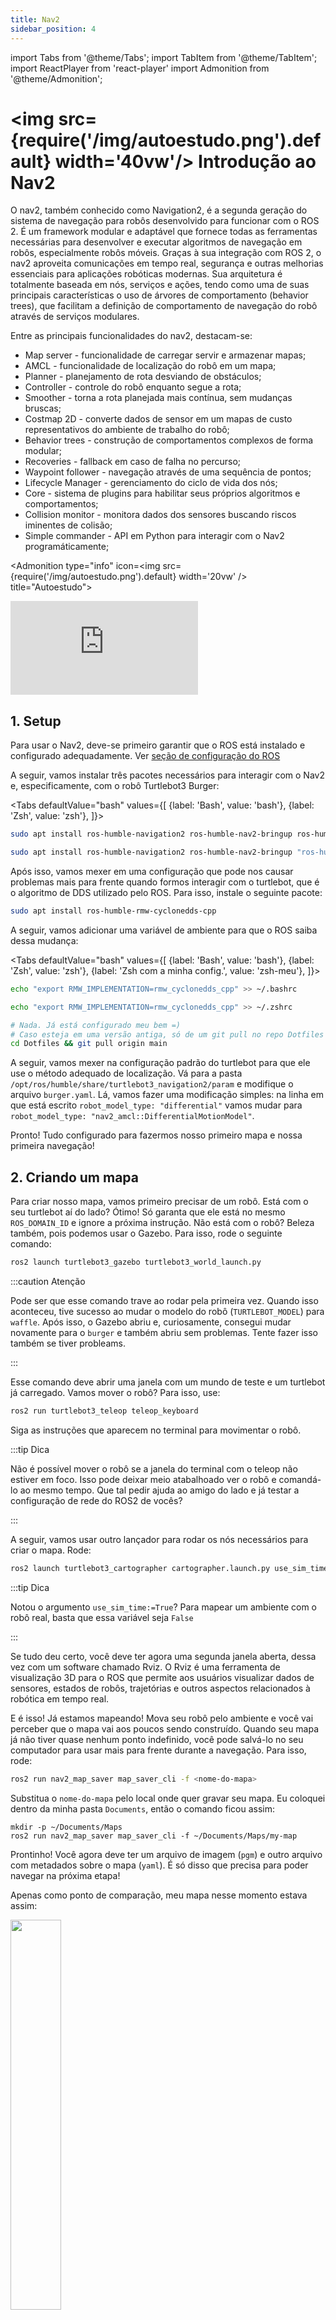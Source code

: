 ```yaml
---
title: Nav2
sidebar_position: 4
---
```


import Tabs from '@theme/Tabs';
import TabItem from '@theme/TabItem';
import ReactPlayer from 'react-player'
import Admonition from '@theme/Admonition';

# <img src={require('/img/autoestudo.png').default} width='40vw'/> Introdução ao Nav2

O nav2, também conhecido como Navigation2, é a segunda geração do sistema de
navegação para robôs desenvolvido para funcionar com o ROS 2. É um framework
modular e adaptável que fornece todas as ferramentas necessárias para
desenvolver e executar algoritmos de navegação em robôs, especialmente robôs
móveis. Graças à sua integração com ROS 2, o nav2 aproveita comunicações em
tempo real, segurança e outras melhorias essenciais para aplicações robóticas
modernas. Sua arquitetura é totalmente baseada em nós, serviços e ações, tendo
como uma de suas principais características o uso de árvores de comportamento
(behavior trees), que facilitam a definição de comportamento de navegação do
robô através de serviços modulares.

Entre as principais funcionalidades do nav2, destacam-se:

* Map server - funcionalidade de carregar servir e armazenar mapas;
* AMCL - funcionalidade de localização do robô em um mapa;
* Planner - planejamento de rota desviando de obstáculos;
* Controller - controle do robô enquanto segue a rota;
* Smoother - torna a rota planejada mais contínua, sem mudanças bruscas;
* Costmap 2D - converte dados de sensor em um mapas de custo representativos do
  ambiente de trabalho do robô;
* Behavior trees - construção de comportamentos complexos de forma modular;
* Recoveries - fallback em caso de falha no percurso;
* Waypoint follower - navegação através de uma sequência de pontos;
* Lifecycle Manager - gerenciamento do ciclo de vida dos nós;
* Core - sistema de plugins para habilitar seus próprios algoritmos e
  comportamentos;
* Collision monitor - monitora dados dos sensores buscando riscos iminentes de
  colisão;
* Simple commander - API em Python para interagir com o Nav2 programáticamente;

<Admonition 
    type="info" 
    icon=<img src={require('/img/autoestudo.png').default} width='20vw' />
    title="Autoestudo">

<div style={{ textAlign: 'center' }}>
    <iframe 
        style={{
            display: 'block',
            margin: 'auto',
            width: '100%',
            height: '50vh',
        }}
        src="https://www.youtube.com/embed/idQb2pB-h2Q" 
        frameborder="0" 
        allowFullScreen>
    </iframe>
</div>

</Admonition>

## 1. Setup

Para usar o Nav2, deve-se primeiro garantir que o ROS está instalado e
configurado adequadamente. Ver [seção de configuração do
ROS](../../sprint1/encontro3/config-ros.md)

A seguir, vamos instalar três pacotes necessários para interagir com o Nav2 e,
especificamente, com o robô Turtlebot3 Burger:

<Tabs defaultValue="bash" values={[
        {label: 'Bash', value: 'bash'},
        {label: 'Zsh', value: 'zsh'},
  ]}>

<TabItem value="bash">

```bash
sudo apt install ros-humble-navigation2 ros-humble-nav2-bringup ros-humble-turtlebot3*
```

</TabItem>

<TabItem value="zsh">

```bash
sudo apt install ros-humble-navigation2 ros-humble-nav2-bringup "ros-humble-turtlebot3*"
```

</TabItem>

</Tabs>

Após isso, vamos mexer em uma configuração que pode nos causar problemas mais
para frente quando formos interagir com o turtlebot, que é o algoritmo de DDS
utilizado pelo ROS. Para isso, instale o seguinte pacote: 

```bash
sudo apt install ros-humble-rmw-cyclonedds-cpp
```

A seguir, vamos adicionar uma variável de ambiente para que o ROS saiba dessa
mudança:

<Tabs defaultValue="bash" values={[
        {label: 'Bash', value: 'bash'},
        {label: 'Zsh', value: 'zsh'},
        {label: 'Zsh com a minha config.', value: 'zsh-meu'},
  ]}>

<TabItem value="bash">

```bash
echo "export RMW_IMPLEMENTATION=rmw_cyclonedds_cpp" >> ~/.bashrc
```

</TabItem>

<TabItem value="zsh">

```bash
echo "export RMW_IMPLEMENTATION=rmw_cyclonedds_cpp" >> ~/.zshrc
```

</TabItem>

<TabItem value="zsh-meu">

```bash
# Nada. Já está configurado meu bem =)
# Caso esteja em uma versão antiga, só de um git pull no repo Dotfiles
cd Dotfiles && git pull origin main
```

</TabItem>

</Tabs>

A seguir, vamos mexer na configuração padrão do turtlebot para que ele use o
método adequado de localização. Vá para a pasta
`/opt/ros/humble/share/turtlebot3_navigation2/param` e modifique o arquivo
`burger.yaml`. Lá, vamos fazer uma modificação simples: na linha em que está
escrito `robot_model_type: "differential"` vamos mudar para `robot_model_type:
"nav2_amcl::DifferentialMotionModel"`.

Pronto! Tudo configurado para fazermos nosso primeiro mapa e nossa primeira
navegação!

## 2. Criando um mapa

Para criar nosso mapa, vamos primeiro precisar de um robô. Está com o seu
turtlebot aí do lado? Ótimo! Só garanta que ele está no mesmo `ROS_DOMAIN_ID` e
ignore a próxima instrução. Não está com o robô? Beleza também, pois podemos
usar o Gazebo. Para isso, rode o seguinte comando:

```bash
ros2 launch turtlebot3_gazebo turtlebot3_world_launch.py
```

:::caution Atenção

Pode ser que esse comando trave ao rodar pela primeira vez. Quando isso
aconteceu, tive sucesso ao mudar o modelo do robô (`TURTLEBOT_MODEL`) para
`waffle`. Após isso, o Gazebo abriu e, curiosamente, consegui mudar novamente
para o `burger` e também abriu sem problemas. Tente fazer isso também se tiver
probleams.

:::

Esse comando deve abrir uma janela com um mundo de teste e um turtlebot já
carregado. Vamos mover o robô? Para isso, use: 

```bash
ros2 run turtlebot3_teleop teleop_keyboard
```

Siga as instruções que aparecem no terminal para movimentar o robô.

:::tip Dica

Não é possível mover o robô se a janela do terminal com o teleop não estiver em
foco. Isso pode deixar meio atabalhoado ver o robô e comandá-lo ao mesmo tempo.
Que tal pedir ajuda ao amigo do lado e já testar a configuração de rede do ROS2
de vocês?

:::

A seguir, vamos usar outro lançador para rodar os nós necessários para criar o
mapa. Rode: 

```bash
ros2 launch turtlebot3_cartographer cartographer.launch.py use_sim_time:=True 
```

:::tip Dica 

Notou o argumento `use_sim_time:=True`? Para mapear um ambiente com o robô
real, basta que essa variável seja `False`

:::

Se tudo deu certo, você deve ter agora uma segunda janela aberta, dessa vez com
um software chamado Rviz. O Rviz é uma ferramenta de visualização 3D para o ROS
que permite aos usuários visualizar dados de sensores, estados de robôs,
trajetórias e outros aspectos relacionados à robótica em tempo real.

E é isso! Já estamos mapeando! Mova seu robô pelo ambiente e você vai perceber
que o mapa vai aos poucos sendo construído. Quando seu mapa já não tiver quase
nenhum ponto indefinido, você pode salvá-lo no seu computador para usar mais
para frente durante a navegação. Para isso, rode: 

```bash 
ros2 run nav2_map_saver map_saver_cli -f <nome-do-mapa>
```

Substitua o `nome-do-mapa` pelo local onde quer gravar seu mapa. Eu coloquei
dentro da minha pasta `Documents`, então o comando ficou assim: 

```
mkdir -p ~/Documents/Maps 
ros2 run nav2_map_saver map_saver_cli -f ~/Documents/Maps/my-map
```

Prontinho! Você agora deve ter um arquivo de imagem (`pgm`) e outro arquivo com
metadados sobre o mapa (`yaml`). É só disso que precisa para poder navegar na
próxima etapa!

Apenas como ponto de comparação, meu mapa nesse momento estava assim:
<div style={{ display: 'flex', justifyContent: 'center', alignItems: 'center'}}>
    <img src={require ("/img/my-map.png").default} width="40%"/>
</div>

## 3. Navegando no mapa criado

Estamos quase lá! Agora, para que possamos navegar usando nosso mapa, vamos
usar os seguintes lançadores:

```bash
# Se ainda estiver com o gazebo aberto, não precisa disso
ros2 launch turtlebot3_gazebo turtlebot3_world_launch.py
```

E:

```bash
# Substitua o arquivo-do-mapa pelo local onde está o seu mapa
ros2 launch turtlebot3_navigation2 navigation2.launch.py use_sim_time:=True map:=<arquivo-do-mapa>.yaml
```

Se tudo deu certo, você deve estar com o Gazebo e o Rviz abertos novamente.
Toda a nossa navegação vai acontecer na janela do Rviz. Lá, você primeiro vai
setar a initial pose e depois vai mandar poses para que o robô navegue até
elas. Veja o `gif` abaixo para uma referência visual do processo:

<div style={{ display: 'flex', justifyContent: 'center', alignItems: 'center'}}>
    <ReactPlayer playing controls
    url={require('/video/nav_turtle.webm').default} width="100%"/>
</div>

## 4. Usando o Simple Commander API

<Admonition 
    type="note" 
    icon=<img src={require('/gifs/loading.gif').default} width='20vw' />
    title="Work in progress...">
</Admonition>
